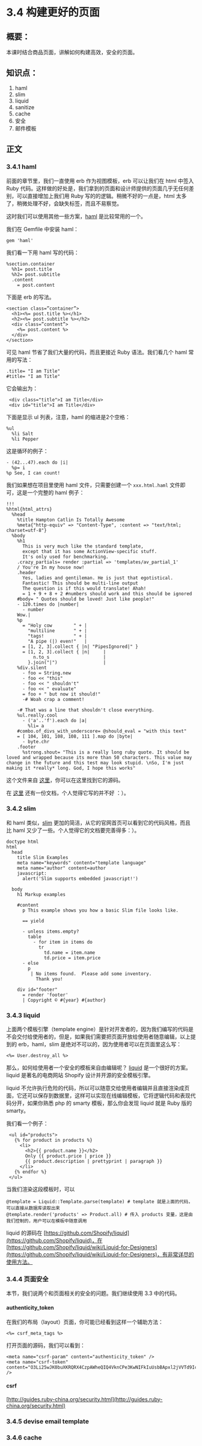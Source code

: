 # 3.4 构建更好的页面

## 概要：

本课时结合商品页面，讲解如何构建高效，安全的页面。

## 知识点：

1. haml
2. slim
3. liquid
4. sanitize
5. cache
6. 安全
7. 邮件模板

## 正文

### 3.4.1 haml

前面的章节里，我们一直使用 erb 作为视图模板，erb 可以让我们在 html 中签入 Ruby 代码。这样做的好处是，我们拿到的页面和设计师提供的页面几乎无任何差别，可以直接增加上我们用 Ruby 写的的逻辑。稍微不好的一点是，html 太多了，稍微处理不好，会缺失标签，而且不易察觉。

这时我们可以使用其他一些方案，[haml](http://haml.info/) 是比较常用的一个。

我们在 Gemfile 中安装 haml：

```
gem 'haml'
```

我们看一下用 haml 写的代码：

```
%section.container
  %h1= post.title
  %h2= post.subtitle
  .content
    = post.content
```

下面是 erb 的写法。

```
<section class=”container”>
  <h1><%= post.title %></h1>
  <h2><%= post.subtitle %></h2>
  <div class=”content”>
    <%= post.content %>
  </div>
</section>
```

可见 haml 节省了我们大量的代码，而且更接近 Ruby 语法。我们看几个 haml 常用的写法：

```
.title= "I am Title"
#title= "I am Title"
```

它会输出为：

```
 <div class="title">I am Title</div>
 <div id="title">I am Title</div>
```

下面是显示 ul 列表，注意，haml 的缩进是2个空格：

```
%ul
  %li Salt
  %li Pepper
```

这是循环的例子：

```
- (42...47).each do |i|
  %p= i
%p See, I can count!
```

我们如果想在项目里使用 haml 文件，只需要创建一个 `xxx.html.haml` 文件即可，这是一个完整的 haml 例子：

```
!!!
%html{html_attrs}
  %head
    %title Hampton Catlin Is Totally Awesome
    %meta{"http-equiv" => "Content-Type", :content => "text/html; charset=utf-8"}
  %body
    %h1
      This is very much like the standard template,
      except that it has some ActionView-specific stuff.
      It's only used for benchmarking.
    .crazy_partials= render :partial => 'templates/av_partial_1'
    / You're In my house now!
    .header
      Yes, ladies and gentileman. He is just that egotistical.
      Fantastic! This should be multi-line output
      The question is if this would translate! Ahah!
      = 1 + 9 + 8 + 2 #numbers should work and this should be ignored
    #body= " Quotes should be loved! Just like people!"
    - 120.times do |number|
      - number
    Wow.|
    %p
      = "Holy cow        " + |
        "multiline       " + |      
        "tags!           " + |
        "A pipe (|) even!"   |
      = [1, 2, 3].collect { |n| "PipesIgnored|" }
      = [1, 2, 3].collect { |n|     |
          n.to_s                    |
        }.join("|")                 |
    %div.silent
      - foo = String.new
      - foo << "this"
      - foo << " shouldn't"
      - foo << " evaluate"
      = foo + " but now it should!"
      -# Woah crap a comment!

    -# That was a line that shouldn't close everything.
    %ul.really.cool
      - ('a'..'f').each do |a|
        %li= a
    #combo.of_divs_with_underscore= @should_eval = "with this text"
    = [ 104, 101, 108, 108, 111 ].map do |byte|
      - byte.chr
    .footer
      %strong.shout= "This is a really long ruby quote. It should be loved and wrapped because its more than 50 characters. This value may change in the future and this test may look stupid. \nSo, I'm just making it *really* long. God, I hope this works"
```

这个文件来自 [这里](https://github.com/haml/haml/blob/master/test/templates/action_view.haml)，你可以在这里找到它的源码。

在 [这里](http://haml.info/docs/yardoc/file.REFERENCE.html) 还有一份文档，个人觉得它写的并不好 ：）。

### 3.4.2 slim

和 haml 类似，[slim](http://slim-lang.com/) 更加的简洁，从它的官网首页可以看到它的代码风格，而且比 haml 又少了一些。个人觉得它的文档要完善得多：）。

```
doctype html
html
  head
    title Slim Examples
    meta name="keywords" content="template language"
    meta name="author" content=author
    javascript:
      alert('Slim supports embedded javascript!')

  body
    h1 Markup examples

    #content
      p This example shows you how a basic Slim file looks like.

      == yield

      - unless items.empty?
        table
          - for item in items do
            tr
              td.name = item.name
              td.price = item.price
      - else
        p
         | No items found.  Please add some inventory.
           Thank you!

    div id="footer"
      = render 'footer'
      | Copyright © #{year} #{author}
```

### 3.4.3 liquid

上面两个模板引擎（template engine）是针对开发者的，因为我们编写的代码是不会交付给使用者的，但是，如果我们需要把页面开放给使用者随意编辑，以上提到的 erb，haml，slim 是绝对不可以的，因为使用者可以在页面里这么写：

```
<%= User.destroy_all %>
```

那么，如何给使用者一个安全的模板来自由编辑呢？ [liquid](http://liquidmarkup.org/) 是一个很好的方案。liquid 是著名的电商网站 Shopify 设计并开源的安全模板引擎。

liquid 不允许执行危险的代码，所以可以随意交给使用者编辑并且直接渲染成页面，它还可以保存到数据里，这样可以实现在线编辑模板，它将逻辑代码和表现代码分开，如果你熟悉 php 的 smarty 模板，那么你会发现 liquid 就是 Ruby 版的 smarty。

我们看一个例子：

```
 <ul id="products">
   {% for product in products %}
     <li>
       <h2>{{ product.name }}</h2>
       Only {{ product.price | price }}
       {{ product.description | prettyprint | paragraph }}
     </li>
   {% endfor %}
 </ul>
```

当我们渲染这段模板时，可以

```
@template = Liquid::Template.parse(template) # template 就是上面的代码，可以直接从数据库读取出来
@template.render('products' => Product.all) # 传入 products 变量，这是由我们控制的，用户可以在模板中随意调用
```

liquid 的源码在 [https://github.com/Shopify/liquid](https://github.com/Shopify/liquid)，在 [https://github.com/Shopify/liquid/wiki/Liquid-for-Designers](https://github.com/Shopify/liquid/wiki/Liquid-for-Designers)，有非常详尽的使用方法。

### 3.4.4 页面安全

本节，我们说两个和页面相关的安全的问题。我们继续使用 3.3 中的代码。

#### authenticity_token

在我们的布局（layout）页面，你可能已经看到这样一个辅助方法：

```
<%= csrf_meta_tags %>
```

打开页面的源码，我们可以看到：

```
<meta name="csrf-param" content="authenticity_token" />
<meta name="csrf-token" content="O3Li25wJK0buXKRQRX4CzpAWheQIQ4VknCPe3KwNIFkIuUsbBApxl2jVVTd9IcmzR8oHLZI0qZpO39aLdNaBAQ==" />
```



#### csrf


[http://guides.ruby-china.org/security.html](http://guides.ruby-china.org/security.html)

### 3.4.5 devise email template

### 3.4.6 cache
